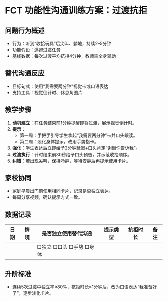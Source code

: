 # FCT 功能性沟通训练方案：过渡抗拒

## 问题行为概述
- 行为：听到“收拾玩具”后尖叫、躺地，持续2–5分钟
- 功能假设：逃避过渡任务
- 基线数据：每次过渡平均抗拒4分钟，教师需全身辅助

## 替代沟通反应
- 目标句式：使用“我需要两分钟”视觉卡或口语表达
- 支持工具：视觉倒计时、休息角图片

## 教学步骤
1. **动机建立**：在任务结束前1分钟提醒即将过渡，展示视觉倒计时。
2. **提示**：
   - 第一周：手把手引导学生拿起“我需要两分钟”卡并口头跟读。
   - 第二周：淡化身体提示，改用手势指卡。
3. **强化**：学生表达后立即给予2分钟延迟+口头肯定“谢谢你告诉我”。
4. **过渡执行**：计时结束前30秒给予口头预告，并示范收拾顺序。
5. **纠错**：若出现尖叫，保持冷静，等待安静后再提示使用卡片。

## 家校协同
- 家庭早晨出门前使用相同卡片，记录是否独立表达。
- 每周分享视频，确认提示方式一致。

## 数据记录
| 日期 | 情境 | 是否独立使用替代沟通 | 提示类型 | 抗拒时长 | 备注 |
| --- | --- | --- | --- | --- | --- |
| | | □独立 □口头 □手势 □身体 | | | |

## 升阶标准
- 连续5次过渡中独立率≥80%，抗拒时长≤1分钟后，改为口语表达“我准备好了”，逐步淡化卡片。
